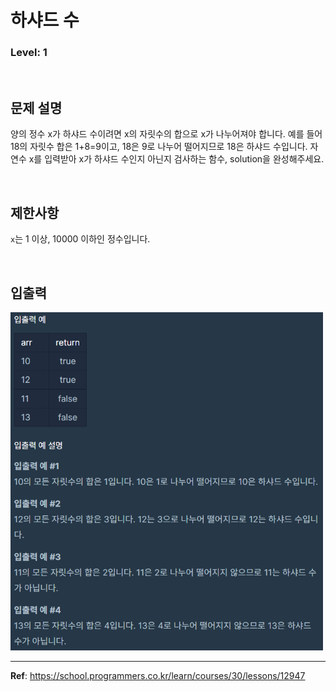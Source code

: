 # 하샤드 수

### Level: 1

<br>

## 문제 설명

양의 정수 x가 하샤드 수이려면 x의 자릿수의 합으로 x가 나누어져야 합니다. 예를 들어 18의 자릿수 합은 1+8=9이고, 18은 9로 나누어 떨어지므로 18은 하샤드 수입니다. 자연수 x를 입력받아 x가 하샤드 수인지 아닌지 검사하는 함수, solution을 완성해주세요.

<br>

## 제한사항

`x`는 1 이상, 10000 이하인 정수입니다.

<br>

## 입출력

<img src="./exam_1.png" style="width: 500px" alt="exam_1">

---

**Ref**: https://school.programmers.co.kr/learn/courses/30/lessons/12947
